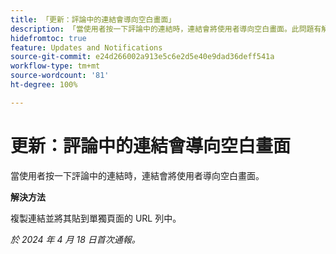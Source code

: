 ```yaml
---
title: 「更新：評論中的連結會導向空白畫面」
description: 「當使用者按一下評論中的連結時，連結會將使用者導向空白畫面。此問題有解決辦法。」
hidefromtoc: true
feature: Updates and Notifications
source-git-commit: e24d266002a913e5c6e2d5e40e9dad36deff541a
workflow-type: tm+mt
source-wordcount: '81'
ht-degree: 100%

---
```



# 更新：評論中的連結會導向空白畫面

<!--

>[!NOTE]
>
>This issue was fixed on April 25, 2024.

-->

當使用者按一下評論中的連結時，連結會將使用者導向空白畫面。

**解決方法**

複製連結並將其貼到單獨頁面的 URL 列中。

_於 2024 年 4 月 18 日首次通報。_


